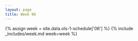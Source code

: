 ```yaml
---
layout: page
title: Week 06
---
```

<!-- Any modification of the content should be done in the _data/ols-1-schedule.yaml file -->
{% assign week = site.data.ols-1-schedule['06'] %}
{% include _includes/week.md week=week %}

